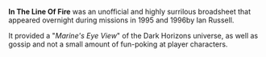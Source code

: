 **In The Line Of Fire** was an unofficial and highly surrilous broadsheet that appeared overnight during missions in 1995 and 1996by Ian Russell.

It provided a "_Marine's Eye View_" of the Dark Horizons universe, as well as gossip and not a small amount of fun-poking at player characters.
